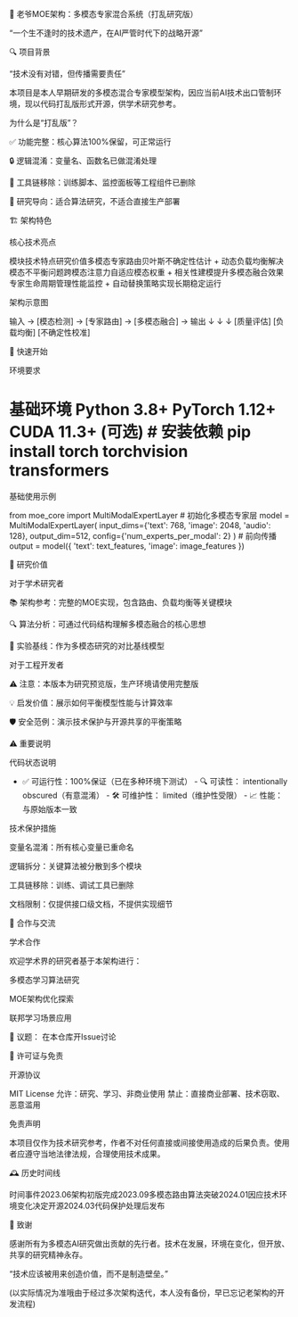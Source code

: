 🧠 老爷MOE架构：多模态专家混合系统（打乱研究版）

“一个生不逢时的技术遗产，在AI严管时代下的战略开源”

🔍 项目背景

“技术没有对错，但传播需要责任”

本项目是本人早期研发的多模态混合专家模型架构，因应当前AI技术出口管制环境，现以代码打乱版形式开源，供学术研究参考。

为什么是“打乱版”？

✅ 功能完整：核心算法100%保留，可正常运行

🔒 逻辑混淆：变量名、函数名已做混淆处理

🚫 工具链移除：训练脚本、监控面板等工程组件已删除

🎯 研究导向：适合算法研究，不适合直接生产部署

🏗️ 架构特色

核心技术亮点

模块技术特点研究价值多模态专家路由贝叶斯不确定性估计 + 动态负载均衡解决模态不平衡问题跨模态注意力自适应模态权重 + 相关性建模提升多模态融合效果专家生命周期管理性能监控 + 自动替换策略实现长期稳定运行 

架构示意图

输入 → [模态检测] → [专家路由] → [多模态融合] → 输出 ↓ ↓ ↓ [质量评估] [负载均衡] [不确定性校准] 

🚀 快速开始

环境要求

# 基础环境 Python 3.8+ PyTorch 1.12+ CUDA 11.3+ (可选) # 安装依赖 pip install torch torchvision transformers 

基础使用示例

from moe_core import MultiModalExpertLayer # 初始化多模态专家层 model = MultiModalExpertLayer( input_dims={'text': 768, 'image': 2048, 'audio': 128}, output_dim=512, config={'num_experts_per_modal': 2} ) # 前向传播 output = model({ 'text': text_features, 'image': image_features }) 

🔬 研究价值

对于学术研究者

📚 架构参考：完整的MOE实现，包含路由、负载均衡等关键模块

🔍 算法分析：可通过代码结构理解多模态融合的核心思想

🧪 实验基线：作为多模态研究的对比基线模型

对于工程开发者

⚠️ 注意：本版本为研究预览版，生产环境请使用完整版

💡 启发价值：展示如何平衡模型性能与计算效率

🛡️ 安全范例：演示技术保护与开源共享的平衡策略

⚠️ 重要说明

代码状态说明

- ✅ 可运行性：100%保证（已在多种环境下测试） - 🔍 可读性： intentionally obscured（有意混淆） - 🛠️ 可维护性： limited（维护性受限） - 📈 性能： 与原始版本一致 

技术保护措施

变量名混淆：所有核心变量已重命名

逻辑拆分：关键算法被分散到多个模块

工具链移除：训练、调试工具已删除

文档限制：仅提供接口级文档，不提供实现细节

🤝 合作与交流

学术合作

欢迎学术界的研究者基于本架构进行：

多模态学习算法研究

MOE架构优化探索

联邦学习场景应用

💬 议题： 在本仓库开Issue讨论

📜 许可证与免责

开源协议

MIT License 允许：研究、学习、非商业使用 禁止：直接商业部署、技术窃取、恶意滥用 

免责声明

本项目仅作为技术研究参考，作者不对任何直接或间接使用造成的后果负责。使用者应遵守当地法律法规，合理使用技术成果。

🕰️ 历史时间线

时间事件2023.06架构初版完成2023.09多模态路由算法突破2024.01因应技术环境变化决定开源2024.03代码保护处理后发布 

🙏 致谢

感谢所有为多模态AI研究做出贡献的先行者。技术在发展，环境在变化，但开放、共享的研究精神永存。

“技术应该被用来创造价值，而不是制造壁垒。”

(以实际情况为准哦由于经过多次架构迭代，本人没有备份，早已忘记老架构的开发流程)